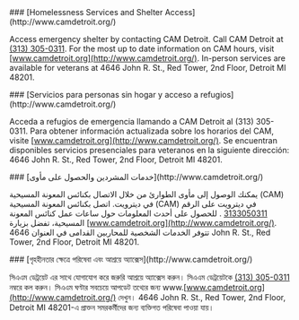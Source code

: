 <RenderIf language="default">
### [Homelessness Services and Shelter Access](http://www.camdetroit.org/)

Access emergency shelter by contacting CAM Detroit. Call CAM Detroit at [(313) 305-0311](tel:+1-313-305-0311). For the most up to date information on CAM hours, visit [www.camdetroit.org](http://www.camdetroit.org/). In-person services are available for veterans at 4646 John R. St., Red Tower, 2nd Floor, Detroit MI 48201.

</RenderIf>

<RenderIf language="es">
### [Servicios para personas sin hogar y acceso a refugios](http://www.camdetroit.org/)

Acceda a refugios de emergencia llamando a CAM Detroit al (313) 305-0311. Para obtener información actualizada sobre los horarios del CAM, visite [www.camdetroit.org](http://www.camdetroit.org/). Se encuentran disponibles servicios presenciales para veteranos en la siguiente dirección: 4646 John R. St., Red Tower, 2nd Floor, Detroit MI 48201. 

</RenderIf>

<RenderIf language="ar">
### [خدمات المشردين والحصول على مأوى](http://www.camdetroit.org/)

يمكنك الوصول إلى مأوى الطوارئ من خلال الاتصال بكنائس المعونة المسيحية (CAM) في ديترويت. اتصل بكنائس المعونة المسيحية (CAM) في ديترويت على الرقم 
[3133050311](tel:+1-313-305-0311)
. للحصول على أحدث المعلومات حول ساعات عمل كنائس المعونة المسيحية، تفضل بزيارة [www.camdetroit.org](http://www.camdetroit.org/). تتوفر الخدمات الشخصية للمحاربين القدامى في العنوان 4646 John R. St., Red Tower, 2nd Floor, Detroit MI 48201. 

</RenderIf>

<RenderIf language="bn">
### [গৃহহীনতার ক্ষেত্রে পরিষেবা এবং আশ্রয়ে অ্যাক্সেস](http://www.camdetroit.org/)

সিএএম ডেট্রয়েট এর সাথে যোগাযোগ করে জরুরি আশ্রয়ে অ্যাক্সেস করুন। সিএএম ডেট্রয়েটকে [(313) 305-0311](tel:+1-313-305-0311) নম্বরে কল করুন। সিএএম ঘণ্টার সবচেয়ে আপডেট তথ্যের জন্য www.[www.camdetroit.org](http://www.camdetroit.org/) দেখুন। 4646 John R. St., Red Tower, 2nd Floor, Detroit MI 48201-এ প্রাক্তন সমরকর্মীদের জন্য ব্যক্তিগত পরিষেবা পাওয়া যায়।

</RenderIf>
